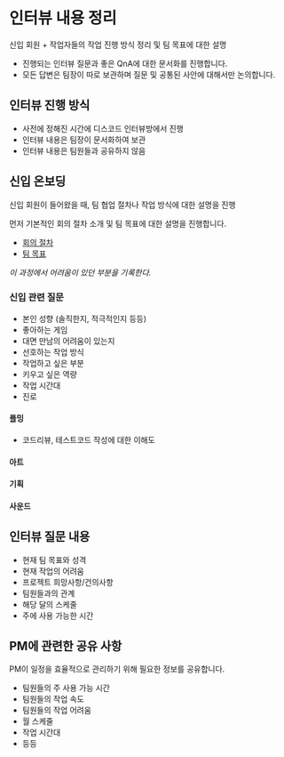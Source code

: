 # 인터뷰 내용 정리

신입 회원 + 작업자들의 작업 진행 방식 정리 및 팀 목표에 대한 설명

- 진행되는 인터뷰 질문과 좋은 QnA에 대한 문서화를 진행합니다.
- 모든 답변은 팀장이 따로 보관하며 질문 및 공통된 사안에 대해서만 논의합니다.

## 인터뷰 진행 방식

- 사전에 정해진 시간에 디스코드 인터뷰방에서 진행
- 인터뷰 내용은 팀장이 문서화하여 보관
- 인터뷰 내용은 팀원들과 공유하지 않음

## 신입 온보딩

신입 회원이 들어왔을 때, 팀 협업 절차나 작업 방식에 대한 설명을 진행

먼저 기본적인 회의 절차 소개 및 팀 목표에 대한 설명을 진행합니다.

- [회의 절차](/Document/Convention/ConferenceConvention.md)
- [팀 목표](/Document/Directing/Team.md)

*이 과정에서 어려움이 있던 부분을 기록한다.*

### 신입 관련 질문

- 본인 성향 (솔직한지, 적극적인지 등등)
- 좋아하는 게임
- 대면 만남의 어려움이 있는지
- 선호하는 작업 방식
- 작업하고 싶은 부분
- 키우고 싶은 역량
- 작업 시간대
- 진로

#### 플밍

- 코드리뷰, 테스트코드 작성에 대한 이해도

#### 아트

#### 기획

#### 사운드

## 인터뷰 질문 내용

- 현재 팀 목표와 성격
- 현재 작업의 어려움
- 프로젝트 희망사항/건의사항
- 팀원들과의 관계
- 해당 달의 스케줄
- 주에 사용 가능한 시간

## PM에 관련한 공유 사항

PM이 일정을 효율적으로 관리하기 위해 필요한 정보를 공유합니다.

- 팀원들의 주 사용 가능 시간
- 팀원들의 작업 속도
- 팀원들의 작업 어려움
- 월 스케줄
- 작업 시간대
- 등등